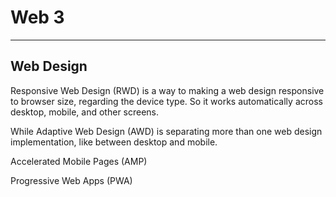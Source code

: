 # Web 3

---

## Web Design

Responsive Web Design (RWD) is a way to making a web design responsive to browser size, regarding the device type. So it works automatically across desktop, mobile, and other screens.

While Adaptive Web Design (AWD) is separating more than one web design implementation, like between desktop and mobile.

Accelerated Mobile Pages (AMP)

Progressive Web Apps (PWA)
